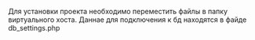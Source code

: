 Для установки проекта необходимо переместить файлы в папку виртуального хоста.
Даннае для подключения к бд находятся в файде db_settings.php
